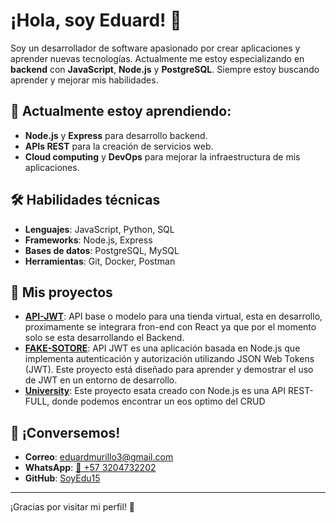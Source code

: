 # ¡Hola, soy Eduard! 👋

Soy un desarrollador de software apasionado por crear aplicaciones y aprender nuevas tecnologías. Actualmente me estoy especializando en **backend** con **JavaScript**, **Node.js** y **PostgreSQL**. Siempre estoy buscando aprender y mejorar mis habilidades.

## 📍 Actualmente estoy aprendiendo:
- **Node.js** y **Express** para desarrollo backend.
- **APIs REST** para la creación de servicios web.
- **Cloud computing** y **DevOps** para mejorar la infraestructura de mis aplicaciones.

## 🛠️ Habilidades técnicas
- **Lenguajes**: JavaScript, Python, SQL
- **Frameworks**: Node.js, Express
- **Bases de datos**: PostgreSQL, MySQL
- **Herramientas**: Git, Docker, Postman
  
## 🌱 Mis proyectos
- **[API-JWT](https://github.com/SoyEdu15/API-JWT)**: API base o modelo para una tienda virtual, esta en desarrollo, proximamente se integrara fron-end con React ya que por el momento solo se esta desarrollando el Backend.
- **[FAKE-SOTORE](https://github.com/SoyEdu15/FAKE-SOTORE)**: API JWT es una aplicación basada en Node.js que implementa autenticación y autorización utilizando JSON Web Tokens (JWT). Este proyecto está diseñado para aprender y demostrar el uso de JWT en un entorno de desarrollo.
- **[University](https://github.com/eduard123/University)**: Este proyecto esata creado con Node.js es una API REST-FULL, donde podemos encontrar un eos optimo del CRUD 

## 💬 ¡Conversemos!
- **Correo**: [eduardmurillo3@gmail.com](mailto:eduardmurillo3@gmail.com)
- **WhatsApp**: [📲 +57 3204732202](https://wa.me/573204732202)
- **GitHub**: [SoyEdu15](https://github.com/SoyEdu15)
---

¡Gracias por visitar mi perfil! 🚀
